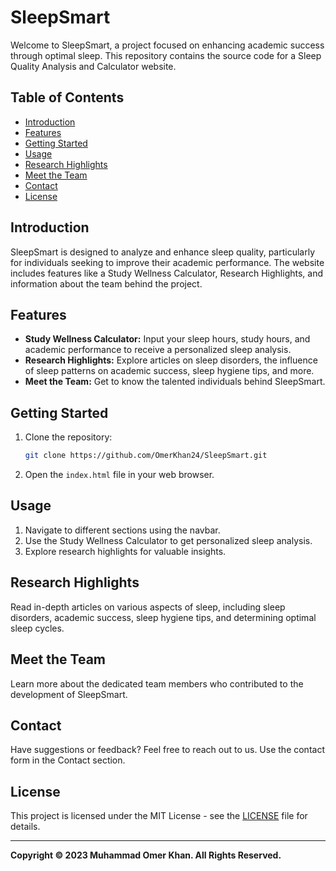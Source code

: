 # SleepSmart

Welcome to SleepSmart, a project focused on enhancing academic success through optimal sleep. This repository contains the source code for a Sleep Quality Analysis and Calculator website.

## Table of Contents
- [Introduction](#introduction)
- [Features](#features)
- [Getting Started](#getting-started)
- [Usage](#usage)
- [Research Highlights](#research-highlights)
- [Meet the Team](#meet-the-team)
- [Contact](#contact)
- [License](#license)

## Introduction
SleepSmart is designed to analyze and enhance sleep quality, particularly for individuals seeking to improve their academic performance. The website includes features like a Study Wellness Calculator, Research Highlights, and information about the team behind the project.

## Features
- **Study Wellness Calculator:** Input your sleep hours, study hours, and academic performance to receive a personalized sleep analysis.
- **Research Highlights:** Explore articles on sleep disorders, the influence of sleep patterns on academic success, sleep hygiene tips, and more.
- **Meet the Team:** Get to know the talented individuals behind SleepSmart.

## Getting Started
1. Clone the repository:
   ```bash
   git clone https://github.com/OmerKhan24/SleepSmart.git
2. Open the `index.html` file in your web browser.

## Usage
1. Navigate to different sections using the navbar.
2. Use the Study Wellness Calculator to get personalized sleep analysis.
3. Explore research highlights for valuable insights.

## Research Highlights
Read in-depth articles on various aspects of sleep, including sleep disorders, academic success, sleep hygiene tips, and determining optimal sleep cycles.

## Meet the Team
Learn more about the dedicated team members who contributed to the development of SleepSmart.

## Contact
Have suggestions or feedback? Feel free to reach out to us. Use the contact form in the Contact section.

## License
This project is licensed under the MIT License - see the [LICENSE](https://github.com/OmerKhan24/SleepSmart/blob/main/LICENSE.md) file for details.

---

**Copyright © 2023 Muhammad Omer Khan. All Rights Reserved.**
